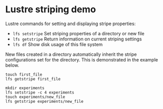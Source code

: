 # Lustre striping demo

Lustre commands for setting and displaying stripe properties:
 - `lfs setstripe` Set striping properties of a directory or new file
 - `lfs getstripe` Return information on current striping settings
 - `lfs df` Show disk usage of this file system

New files created in a directory automatically inherit the stripe configurations set for the directory. This is demonstrated in the example below.

```
touch first_file
lfs getstripe first_file

mkdir experiments
lfs setstripe -c 4 experiments
touch experiments/new_file
lfs getstripe experiments/new_file
```

